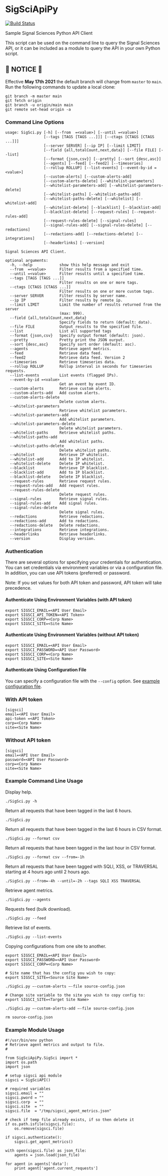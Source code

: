 # SigSciApiPy
[![Build Status](https://travis-ci.org/signalsciences/SigSciApiPy.svg?branch=master)](https://travis-ci.org/signalsciences/SigSciApiPy)

Sample Signal Sciences Python API Client

This script can be used on the command line to query the Signal Sciences API, or it can be included as a module to query the API in your own Python script.

## :rotating_light: NOTICE :rotating_light:

Effective **May 17th 2021** the default branch will change from `master` to `main`. Run the following commands to update a local clone:
```
git branch -m master main
git fetch origin
git branch -u origin/main main
git remote set-head origin -a
```

### Command Line Options

```
usage: SigSci.py [-h] [--from  =<value>] [--until =<value>]
                 [--tags [TAGS [TAGS ...]]] [--ctags [CTAGS [CTAGS ...]]]
                 [--server SERVER] [--ip IP] [--limit LIMIT]
                 [--field {all,totalCount,next,data}] [--file FILE] [--list]
                 [--format {json,csv}] [--pretty] [--sort {desc,asc}]
                 [--agents] [--feed] [--feed2] [--timeseries]
                 [--rollup ROLLUP] [--list-events] [--event-by-id =<value>]
                 [--custom-alerts] [--custom-alerts-add]
                 [--custom-alerts-delete] [--whitelist-parameters]
                 [--whitelist-parameters-add] [--whitelist-parameters-delete]
                 [--whitelist-paths] [--whitelist-paths-add]
                 [--whitelist-paths-delete] [--whitelist] [--whitelist-add]
                 [--whitelist-delete] [--blacklist] [--blacklist-add]
                 [--blacklist-delete] [--request-rules] [--request-rules-add]
                 [--request-rules-delete] [--signal-rules]
                 [--signal-rules-add] [--signal-rules-delete] [--redactions]
                 [--redactions-add] [--redactions-delete] [--integrations]
                 [--headerlinks] [--version]

Signal Sciences API Client.

optional arguments:
  -h, --help            show this help message and exit
  --from  =<value>      Filter results from a specified time.
  --until =<value>      Filter results until a specified time.
  --tags [TAGS [TAGS ...]]
                        Filter results on one or more tags.
  --ctags [CTAGS [CTAGS ...]]
                        Filter results on one or more custom tags.
  --server SERVER       Filter results by server name.
  --ip IP               Filter results by remote ip.
  --limit LIMIT         Limit the number of results returned from the server
                        (max: 999).
  --field {all,totalCount,next,data}
                        Specify fields to return (default: data).
  --file FILE           Output results to the specified file.
  --list                List all supported tags
  --format {json,csv}   Specify output format (default: json).
  --pretty              Pretty print the JSON ourput.
  --sort {desc,asc}     Specify sort order (default: asc).
  --agents              Retrieve agent metrics.
  --feed                Retrieve data feed.
  --feed2               Retrieve data feed. Version 2
  --timeseries          Retrieve timeseries data.
  --rollup ROLLUP       Rollup interval in seconds for timeseries requests.
  --list-events         List events (flagged IPs).
  --event-by-id =<value>
                        Get an event by event ID.
  --custom-alerts       Retrieve custom alerts.
  --custom-alerts-add   Add custom alerts.
  --custom-alerts-delete
                        Delete custom alerts.
  --whitelist-parameters
                        Retrieve whitelist parameters.
  --whitelist-parameters-add
                        Add whitelist parameters.
  --whitelist-parameters-delete
                        Delete whitelist parameters.
  --whitelist-paths     Retrieve whitelist paths.
  --whitelist-paths-add
                        Add whitelist paths.
  --whitelist-paths-delete
                        Delete whitelist paths.
  --whitelist           Retrieve IP whitelist.
  --whitelist-add       Add to IP whitelist.
  --whitelist-delete    Delete IP whitelist.
  --blacklist           Retrieve IP blacklist.
  --blacklist-add       Add to IP blacklist.
  --blacklist-delete    Delete IP blacklist.
  --request-rules       Retrieve request rules.
  --request-rules-add   Add request rules.
  --request-rules-delete
                        Delete request rules.
  --signal-rules        Retrieve signal rules.
  --signal-rules-add    Add signal rules.
  --signal-rules-delete
                        Delete signal rules.
  --redactions          Retrieve redactions.
  --redactions-add      Add to redactions.
  --redactions-delete   Delete redactions.
  --integrations        Retrieve integrations.
  --headerlinks         Retrieve headerlinks.
  --version             Display version.
  ```

### Authentication

There are several options for specifying your credentials for authentication. You can set credentials via environment variables or via a configuration file. In addition, you can use API tokens (preferred) or password.

Note: If you set values for both API token and password, API token will take precedence.

#### Authenticate Using Environment Variables (with API token)

```
export SIGSCI_EMAIL=<API User Email>
export SIGSCI_API_TOKEN=<API Token>
export SIGSCI_CORP=<Corp Name>
export SIGSCI_SITE=<Site Name>
```

#### Authenticate Using Environment Variables (without API token)

```
export SIGSCI_EMAIL=<API User Email>
export SIGSCI_PASSWORD=<API User Password>
export SIGSCI_CORP=<Corp Name>
export SIGSCI_SITE=<Site Name>
```

#### Authenticate Using Configuration File

You can specify a configuration file with the `--config` option. See [example configuration file](example.conf).

### With API token

```
[sigsci]
email=<API User Email>
api-token =<API Token>
corp=<Corp Name>
site=<Site Name>
```

### Without API token

```
[sigsci]
email=<API User Email>
password=<API User Password>
corp=<Corp Name>
site=<Site Name>
```

### Example Command Line Usage

Display help.

`./SigSci.py -h`

Return all requests that have been tagged in the last 6 hours.

`./SigSci.py`

Return all requests that have been tagged in the last 6 hours in CSV format.

`./SigSci.py --format csv`

Return all requests that have been tagged in the last hour in CSV format.

`./SigSci.py --format csv --from=-1h`

Return all requests that have been tagged with SQLI, XSS, or TRAVERSAL starting at 4 hours ago until 2 hours ago.

`./SigSci.py --from=-4h --until=-2h --tags SQLI XSS TRAVERSAL`

Retrieve agent metrics.

`./SigSci.py --agents`

Requests feed (bulk download).

`./SigSci.py --feed`

Retrieve list of events.

`./SigSci.py --list-events`

Copying configurations from one site to another.

```
export SIGSCI_EMAIL=<API User Email>
export SIGSCI_PASSWORD=<API User Password>
export SIGSCI_CORP=<Corp Name>

# Site name that has the config you wish to copy:
export SIGSCI_SITE=<Source Site Name>

./SigSci.py —-custom-alerts —-file source-config.json

# Change site variable to the site you wish to copy config to:
export SIGSCI_SITE=<Target Site Name>

./SigSci.py —-custom-alerts-add —-file source-config.json

rm source-config.json
```

### Example Module Usage

```
#!/usr/bin/env python
# Retrieve agent metrics and output to file.
#

from SigSciApiPy.SigSci import *
import os.path
import json

# setup sigsci api module
sigsci = SigSciAPI()

# required variables
sigsci.email = ""
sigsci.pword = ""
sigsci.corp  = ""
sigsci.site  = ""
sigsci.file  = "/tmp/sigsci_agent_metrics.json"

# check if temp file already exists, if so then delete it
if os.path.isfile(sigsci.file):
    os.remove(sigsci.file)

if sigsci.authenticate():
    sigsci.get_agent_metrics()

with open(sigsci.file) as json_file:    
    agents = json.load(json_file)

for agent in agents['data']:
    print agent['agent.current_requests']
```
